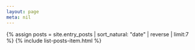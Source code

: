 ```yaml
---
layout: page
meta: nil
---
```

<!-- 자유형식 -->

<!-- 최근 글 -->
{% assign posts = site.entry_posts | sort_natural: "date" | reverse | limit:7 %}
{% include list-posts-item.html %}
